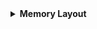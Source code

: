 <details>
  <summary><strong> Memory Layout </strong></summary>

Chương trình main.exe (trên window), main.hex (nạp vào vi điều khiển) được lưu ở bộ nhớ **SSD** hoặc **FLASH**. 
Khi nhấn run chương trình trên window (cấp nguồn cho vi điều khiển) thì những chương trình này sẽ được copy vào bộ nhớ RAM để thực thi.

Và ở trong **RAM**, bộ nhớ được chia thành 5 vùng để phục vụ các mục đích khác nhau, 5 vùng nhớ chính trong **RAM** là:

+ Stack

+ Heap

+ BSS Segment (Block Started by Symbol)

+ Data Segment

+ Text Segment (Code Segment)

![image](https://github.com/user-attachments/assets/70ea9e17-6047-4677-85da-b4b2184043dc)

<details>
  <summary><strong> Text Segment (Code Segment) </strong></summary>
  
Text Segment là một trong những vùng nhớ quan trọng nhất của chương trình trong quá trình thực thi. Nó chứa **mã máy** – tức là tập hợp các lệnh nhị phân được CPU giải mã và thực hiện. Phần này thường được sinh ra từ mã nguồn sau khi chương trình được biên dịch và liên kết.

Nội dung chứa trong Text Segment:

Các lệnh thực thi (machine instructions) của chương trình.

Trong một số trình biên dịch, như Clang trên macOS, Text Segment còn có thể bao gồm:

- Biến hằng số toàn cục (e.g., const int MAX = 100;)

- Chuỗi hằng (string literals), ví dụ "Hello, world!"

Điều này là do các hằng số và chuỗi không thay đổi trong suốt vòng đời chương trình, nên trình biên dịch có thể tối ưu bằng cách đặt chúng vào vùng chỉ đọc.
Text Segment thường được đánh dấu **chỉ cho phép đọc và thực thi (Read & Execute)**.

Tất cả các dữ liệu trong Text Segment đều **không thể bị thay đổi** trong lúc chạy chương trình. Nếu có thao tác ghi vào vùng này, chương trình sẽ gặp lỗi vi phạm truy cập bộ nhớ (segmentation fault hoặc access violation).

</details>

<details>
  <summary><strong> Data Segment </strong></summary>

Chứa các biến toàn cục được khởi tạo với giá trị khác 0.

Chứa các biến static (global + local) được khởi tạo với giá trị khác 0.
Quyền truy cập là đọc và ghi, tức là có thể đọc và thay đổi giá trị của biến .

Với compiler GCC/G++ (Windows): Data Segment còn lưu trữ biến hằng số toàn cục (const) và chuỗi hằng (string literal) nhưng quyền truy cập là chỉ đọc.

Tất cả các biến sẽ được thu hồi sau khi chương trình kết thúc.

</details>

<details>
  <summary><strong> BSS Segment (Block Started by Symbol) </strong></summary>

</details>

<details>
  <summary><strong> Heap </strong></summary>

</details>

<details>
  <summary><strong> Stack </strong></summary>

</details>

</details>
